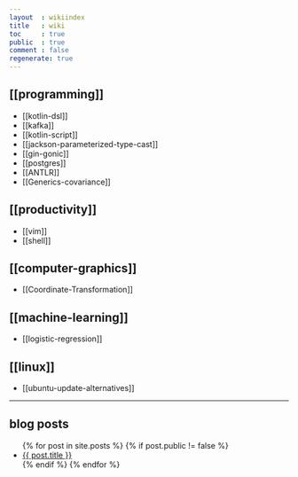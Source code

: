 ```yaml
---
layout  : wikiindex
title   : wiki
toc     : true
public  : true
comment : false
regenerate: true
---
```


## [[programming]]

* [[kotlin-dsl]]
* [[kafka]]
* [[kotlin-script]]
* [[jackson-parameterized-type-cast]]
* [[gin-gonic]]
* [[postgres]]
* [[ANTLR]]
* [[Generics-covariance]]

## [[productivity]]

* [[vim]]
* [[shell]]

## [[computer-graphics]]

* [[Coordinate-Transformation]]

## [[machine-learning]]

* [[logistic-regression]]

## [[linux]]

* [[ubuntu-update-alternatives]]

---

## blog posts
<div>
    <ul>
{% for post in site.posts %}
    {% if post.public != false %}
        <li>
            <a class="post-link" href="{{ post.url | prepend: site.baseurl }}">
                {{ post.title }}
            </a>
        </li>
    {% endif %}
{% endfor %}
    </ul>
</div>

